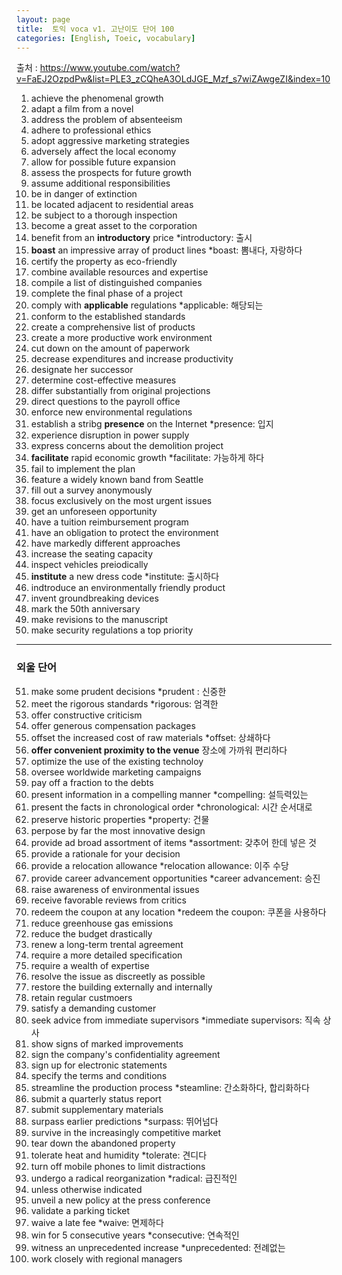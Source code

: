 ```yaml
---
layout: page
title:  토익 voca v1. 고난이도 단어 100
categories: [English, Toeic, vocabulary]
---
```

출처 : https://www.youtube.com/watch?v=FaEJ2OzpdPw&list=PLE3_zCQheA3OLdJGE_Mzf_s7wiZAwgeZI&index=10

1. achieve the phenomenal growth
2. adapt a film from a novel
3. address the problem of absenteeism
4. adhere to professional ethics
5. adopt aggressive marketing strategies
6. adversely affect the local economy
7. allow for possible future expansion
8. assess the prospects for future growth
9. assume additional responsibilities
10. be in danger of extinction
11. be located adjacent to residential areas
12. be subject to a thorough inspection
13. become a great asset to the corporation
14. benefit from an **introductory** price
    *introductory: 출시
15. **boast** an impressive array of product lines
    *boast: 뽐내다, 자랑하다
16. certify the property as eco-friendly
17. combine available resources and expertise
18. compile a list of distinguished companies
19. complete the final phase of a project
20. comply with **applicable** regulations
    *applicable: 해당되는
21. conform to the established standards
22. create a comprehensive list of products
23. create a more productive work environment
24. cut down on the amount of paperwork
25. decrease expenditures and increase productivity
26. designate her successor
27. determine cost-effective measures
28. differ substantially from original projections
29. direct questions to the payroll office
30. enforce new environmental regulations
31. establish a stribg **presence** on the Internet
    *presence: 입지
32. experience disruption in power supply
33. express concerns about the demolition project
34. **facilitate** rapid economic growth
    *facilitate: 가능하게 하다
35. fail to implement the plan
36. feature a widely known band from Seattle
37. fill out a survey anonymously
38. focus exclusively on the most urgent issues
39. get an unforeseen opportunity
40. have a tuition reimbursement program
41. have an obligation to protect the environment
42. have markedly different approaches
43. increase the seating capacity
44. inspect vehicles preiodically
45. **institute** a new dress code
    *institute: 출시하다
46. indtroduce an environmentally friendly product
47. invent groundbreaking devices
48. mark the 50th anniversary
49. make revisions to the manuscript
50. make security regulations a top priority
---
### 외울 단어
51. make some prudent decisions
    *prudent : 신중한
52. meet the rigorous standards
    *rigorous: 엄격한
53. offer constructive criticism
54. offer generous compensation packages
55. offset the increased cost of raw materials
    *offset: 상쇄하다
56. **offer convenient proximity to the venue**
    장소에 가까워 편리하다
57. optimize the use of the existing technoloy
58. oversee worldwide marketing campaigns
59. pay off a fraction to the debts
60. present information in a compelling manner
    *compelling: 설득력있는
61. present the facts in chronological order
    *chronological: 시간 순서대로
62. preserve historic properties
    *property: 건물
63. perpose by far the most innovative design
64. provide ad broad assortment of items
    *assortment: 갖추어 한데 넣은 것
65. provide a rationale for your decision
66. provide a relocation allowance
    *relocation allowance: 이주 수당
67. provide career advancement opportunities
    *career advancement: 승진
68. raise awareness of environmental issues
69. receive favorable reviews from critics
70. redeem the coupon at any location
    *redeem the coupon: 쿠폰을 사용하다
71. reduce greenhouse gas emissions
72. reduce the budget drastically
73. renew a long-term trental agreement
74. require a more detailed specification
75. require a wealth of expertise
76. resolve the issue as discreetly as possible
77. restore the building externally and internally
78. retain regular custmoers
79. satisfy a demanding customer
80. seek advice from immediate supervisors
    *immediate supervisors: 직속 상사
81. show signs of marked improvements
82. sign the company's confidentiality agreement
83. sign up for electronic statements
84. specify the terms and conditions
85. streamline the production process
    *steamline: 간소화하다, 합리화하다
86. submit a quarterly status report
87. submit supplementary materials
88. surpass earlier predictions
    *surpass: 뛰어넘다
89. survive in the increasingly competitive market
90. tear down the abandoned property
91. tolerate heat and humidity
    *tolerate: 견디다
92. turn off mobile phones to limit distractions
93. undergo a radical reorganization
    *radical: 급진적인
94. unless otherwise indicated
95. unveil a new policy at the press conference
96. validate a parking ticket
97. waive a late fee
    *waive: 면제하다
98. win for 5 consecutive years
    *consecutive: 연속적인
99. witness an unprecedented increase
    *unprecedented: 전례없는
100. work closely with regional managers


